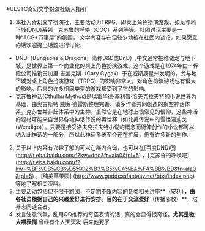 #UESTC奇幻文学扮演社新人指引


1. 本社为奇幻文学扮演社，主要活动为TRPG，即桌上角色扮演游戏，如龙与地下城(DND)系列，克苏鲁的呼唤（COC）系列等等。社团讨论主要是一种“ACG+万事屋”的氛围。 文学内容存在但较少地被在社团内谈论，如果愿意的话欢迎提出话题进行讨论.
* DND（Dungeons & Dragons，简称D&D或DnD）,中文通常被称做龙与地下城，是世界上第一个商业化的桌上角色扮演游戏。这个游戏是在1974年由一保险公司推销员加里·吉盖克斯（Gary Gygax）于在威斯康星州发明的。龙与地下城对桌上角色扮演游戏（TRPG）的影响非常大，对角色扮演游戏也有很大的影响。后来的许多相同类型的游戏都受到了它的影响.
* 克苏鲁神话(Cthulhu Mythos)是以霍华德·菲利普·洛夫克拉夫特的小说世界为基础，由奥古斯特·威廉·德雷斯整理完善、诸多作者共同创造的架空神话体系。克苏鲁并非此体系中的主神，虽然它是在地球上很常见的信仰，这些神话的题材可能来自世界各地神话传说的再诠释（如北美传说中的雪怪温迪戈(Wendigo)）。只要是接受洛夫克拉夫特小说的概念而衍伸创作的小说都可以纳入此神话的一部分，所以此神话系统至今还在扩展，仍有许多新的创作.
2. 关于以上内容有兴趣了解的可以在群内咨询，也可以在[百度DND吧]
(http://tieba.baidu.com/f?kw=dnd&fr=ala0&tpl=5)
，[克苏鲁的呼唤吧]
(http://tieba.baidu.com/f?kw=%BF%CB%CB%D5%C2%B3%B5%C4%BA%F4%BB%BD&fr=ala0&tpl=5)
，[纯美苹果园]
(http://www.goddessfantasy.net/bbs/index.php)
等地了解相关资料。
3. 主要活动包括但不限于跑团，不定期不限内容的各类相关讲座**（安利）**，由各社员根据自己的兴趣爱好进行安排。目的在于交流爱好**（传播邪教）**，培养志同道合者。
4. 发言注意气氛，乱用QQ推荐的奇怪表情的话...真的会显得很奇怪。**尤其是嗷大喵表情** 曾经有个人天天发 后来他死了
